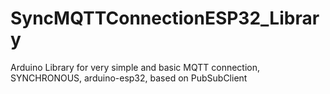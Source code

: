 # SyncMQTTConnectionESP32_Library
Arduino Library for very simple and basic MQTT connection, SYNCHRONOUS, arduino-esp32, based on PubSubClient
